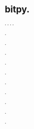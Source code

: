 # bitpy.
.
.
.
.












.






















































.
























.



























.

















































































.































































.































































































.















.


































































.

















































































.
